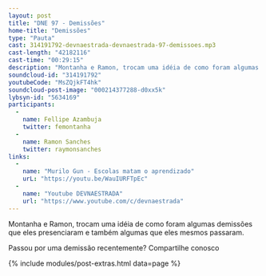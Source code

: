 ```yaml
---
layout: post
title: "DNE 97 - Demissões"
home-title: "Demissões"
type: "Pauta"
cast: 314191792-devnaestrada-devnaestrada-97-demissoes.mp3
cast-length: "42182116"
cast-time: "00:29:15"
description: "Montanha e Ramon, trocam uma idéia de como foram algumas demissões que eles presenciaram e também algumas que eles mesmos passaram."
soundcloud-id: "314191792"
youtubeCode: "MsZQjkFT4hk"
soundcloud-post-image: "000214377288-d0xx5k"
lybsyn-id: "5634169"
participants:
  -
    name: Fellipe Azambuja
    twitter: femontanha
  -
    name: Ramon Sanches
    twitter: raymonsanches
links:
  -
    name: "Murilo Gun - Escolas matam o aprendizado"
    urL: "https://youtu.be/WauIURFTpEc"
  -
    name: "Youtube DEVNAESTRADA"
    url: "https://www.youtube.com/c/devnaestrada"
---
```


Montanha e Ramon, trocam uma idéia de como foram algumas demissões que eles presenciaram e também algumas que eles mesmos passaram.

Passou por uma demissão recentemente? Compartilhe conosco

{% include modules/post-extras.html data=page %}
